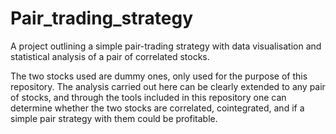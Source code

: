 # Pair_trading_strategy
A project outlining a simple pair-trading strategy with data visualisation and statistical analysis of a pair of correlated stocks.

The two stocks used are dummy ones, only used for the purpose of this repository.
The analysis carried out here can be clearly extended to any pair of stocks, and through the tools included in this repository one can determine whether the two stocks are correlated, cointegrated, and if a simple pair strategy with them could be profitable.
